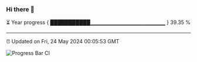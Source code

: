 ### Hi there 👋

⏳ Year progress { ███████████▁▁▁▁▁▁▁▁▁▁▁▁▁▁▁▁▁▁▁ } 39.35 %

---

⏰ Updated on Fri, 24 May 2024 00:05:53 GMT

![Progress Bar CI](https://github.com/liununu/liununu/workflows/Progress%20Bar%20CI/badge.svg)
